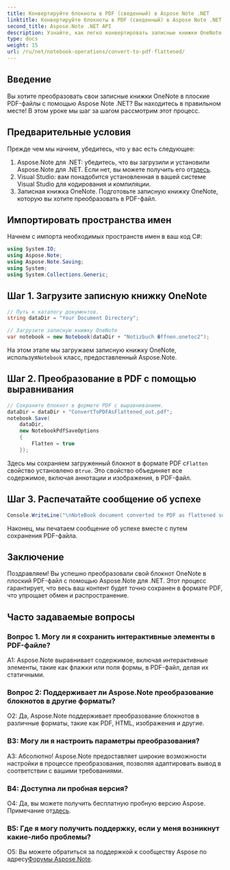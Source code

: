 ```yaml
---
title: Конвертируйте блокноты в PDF (сведенный) в Aspose Note .NET
linktitle: Конвертируйте блокноты в PDF (сведенный) в Aspose Note .NET
second_title: Aspose.Note .NET API
description: Узнайте, как легко конвертировать записные книжки OneNote в плоские PDF-файлы с помощью Aspose.Note для .NET. Сохраняйте свой контент без проблем.
type: docs
weight: 15
url: /ru/net/notebook-operations/convert-to-pdf-flattened/
---
```

## Введение

Вы хотите преобразовать свои записные книжки OneNote в плоские PDF-файлы с помощью Aspose Note .NET? Вы находитесь в правильном месте! В этом уроке мы шаг за шагом рассмотрим этот процесс.

## Предварительные условия

Прежде чем мы начнем, убедитесь, что у вас есть следующее:

1.  Aspose.Note для .NET: убедитесь, что вы загрузили и установили Aspose.Note для .NET. Если нет, вы можете получить его от[здесь](https://releases.aspose.com/note/net/).
2. Visual Studio: вам понадобится установленная в вашей системе Visual Studio для кодирования и компиляции.
3. Записная книжка OneNote. Подготовьте записную книжку OneNote, которую вы хотите преобразовать в PDF-файл.

## Импортировать пространства имен

Начнем с импорта необходимых пространств имен в ваш код C#:

```csharp
using System.IO;
using Aspose.Note;
using Aspose.Note.Saving;
using System;
using System.Collections.Generic;
```

## Шаг 1. Загрузите записную книжку OneNote

```csharp
// Путь к каталогу документов.
string dataDir = "Your Document Directory";

// Загрузите записную книжку OneNote
var notebook = new Notebook(dataDir + "Notizbuch �ffnen.onetoc2");
```

 На этом этапе мы загружаем записную книжку OneNote, используя`Notebook` класс, предоставленный Aspose.Note.

## Шаг 2. Преобразование в PDF с помощью выравнивания

```csharp
// Сохраните блокнот в формате PDF с выравниванием.
dataDir = dataDir + "ConvertToPDFAsFlattened_out.pdf";
notebook.Save(
    dataDir,
    new NotebookPdfSaveOptions
    {
        Flatten = true
    }); 
```

 Здесь мы сохраняем загруженный блокнот в формате PDF с`Flatten` свойство установлено в`true`. Это свойство объединяет все содержимое, включая аннотации и изображения, в PDF-файл.

## Шаг 3. Распечатайте сообщение об успехе

```csharp
Console.WriteLine("\nNoteBook document converted to PDF as flattened successfully.\nFile saved at " + dataDir);
```

Наконец, мы печатаем сообщение об успехе вместе с путем сохранения PDF-файла.

## Заключение

Поздравляем! Вы успешно преобразовали свой блокнот OneNote в плоский PDF-файл с помощью Aspose.Note для .NET. Этот процесс гарантирует, что весь ваш контент будет точно сохранен в формате PDF, что упрощает обмен и распространение.

## Часто задаваемые вопросы

### Вопрос 1. Могу ли я сохранить интерактивные элементы в PDF-файле?

A1: Aspose.Note выравнивает содержимое, включая интерактивные элементы, такие как флажки или поля формы, в PDF-файл, делая их статичными.

### Вопрос 2: Поддерживает ли Aspose.Note преобразование блокнотов в другие форматы?

О2: Да, Aspose.Note поддерживает преобразование блокнотов в различные форматы, такие как PDF, HTML, изображения и другие.

### В3: Могу ли я настроить параметры преобразования?

А3: Абсолютно! Aspose.Note предоставляет широкие возможности настройки в процессе преобразования, позволяя адаптировать вывод в соответствии с вашими требованиями.

### В4: Доступна ли пробная версия?

 О4: Да, вы можете получить бесплатную пробную версию Aspose. Примечание от[здесь](https://releases.aspose.com/).

### В5: Где я могу получить поддержку, если у меня возникнут какие-либо проблемы?

 О5: Вы можете обратиться за поддержкой к сообществу Aspose по адресу[Форумы Aspose.Note](https://forum.aspose.com/c/note/28).